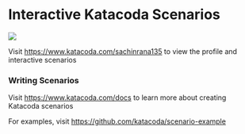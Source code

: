 # Interactive Katacoda Scenarios

[![](http://shields.katacoda.com/katacoda/sachinrana135/count.svg)](https://www.katacoda.com/sachinrana135 "Get your profile on Katacoda.com")

Visit https://www.katacoda.com/sachinrana135 to view the profile and interactive scenarios

### Writing Scenarios
Visit https://www.katacoda.com/docs to learn more about creating Katacoda scenarios

For examples, visit https://github.com/katacoda/scenario-example
